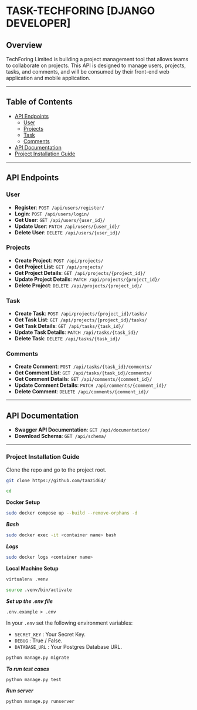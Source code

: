 # TASK-TECHFORING [DJANGO DEVELOPER]
## Overview

TechForing Limited is building a project management tool that allows teams to collaborate on projects. This API is designed to manage users, projects, tasks, and comments, and will be consumed by their front-end web application and mobile application.

---

## Table of Contents
- [API Endpoints](#api-endpoints)
  - [User](#user)
  - [Projects](#projects)
  - [Task](#task)
  - [Comments](#comments)
- [API Documentation](#api-documentation)
- [Project Installation Guide](#project-installation-guide)

---

## API Endpoints

### **User**
- **Register**: `POST /api/users/register/`
- **Login**: `POST /api/users/login/`
- **Get User**: `GET /api/users/{user_id}/`
- **Update User**: `PATCH /api/users/{user_id}/`
- **Delete User**: `DELETE /api/users/{user_id}/`

### **Projects**
- **Create Project**: `POST /api/projects/`
- **Get Project List**: `GET /api/projects/`
- **Get Project Details**: `GET /api/projects/{project_id}/`
- **Update Project Details**: `PATCH /api/projects/{project_id}/`
- **Delete Project**: `DELETE /api/projects/{project_id}/`

### **Task**
- **Create Task**: `POST /api/projects/{project_id}/tasks/`
- **Get Task List**: `GET /api/projects/{project_id}/tasks/`
- **Get Task Details**: `GET /api/tasks/{task_id}/`
- **Update Task Details**: `PATCH /api/tasks/{task_id}/`
- **Delete Task**: `DELETE /api/tasks/{task_id}/`

### **Comments**
- **Create Comment**: `POST /api/tasks/{task_id}/comments/`
- **Get Comment List**: `GET /api/tasks/{task_id}/comments/`
- **Get Comment Details**: `GET /api/comments/{comment_id}/`
- **Update Comment Details**: `PATCH /api/comments/{comment_id}/`
- **Delete Comment**: `DELETE /api/comments/{comment_id}/`

---

## API Documentation

- **Swagger API Documentation**: `GET /api/documentation/`
- **Download Schema**: `GET /api/schema/`

---


### Project Installation Guide

Clone the repo and go to the project root.
```bash
git clone https://github.com/tanzid64/
```
```bash
cd 
```
**Docker Setup**

```bash
sudo docker compose up --build --remove-orphans -d
```
***Bash***
```bash
sudo docker exec -it <container name> bash
```
***Logs***
```bash
sudo docker logs <container name>
```

**Local Machine Setup**
```bash
virtualenv .venv
```
```bash
source .venv/bin/activate
```
***Set up the .env file***

`.env.example > .env`

In your `.env` set the following environment variables:

- `SECRET_KEY` : Your Secret Key.
- `DEBUG` : True / False.
- `DATABASE_URL` : Your Postgres Database URL.

```bash
python manage.py migrate
```
***To run test cases***
```bash
python manage.py test
```
***Run server***
```bash
python manage.py runserver
```

